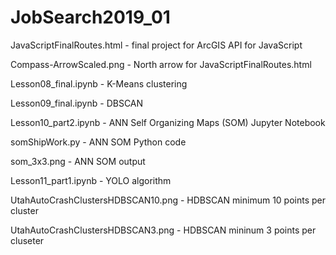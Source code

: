 # JobSearch2019_01
JavaScriptFinalRoutes.html - final project for ArcGIS API for JavaScript

Compass-ArrowScaled.png - North arrow for JavaScriptFinalRoutes.html

Lesson08_final.ipynb - K-Means clustering

Lesson09_final.ipynb - DBSCAN

Lesson10_part2.ipynb - ANN Self Organizing Maps (SOM) Jupyter Notebook

somShipWork.py - ANN SOM Python code

som_3x3.png - ANN SOM output

Lesson11_part1.ipynb - YOLO algorithm

UtahAutoCrashClustersHDBSCAN10.png - HDBSCAN minimum 10 points per cluster

UtahAutoCrashClustersHDBSCAN3.png - HDBSCAN mininum 3 points per cluseter 
